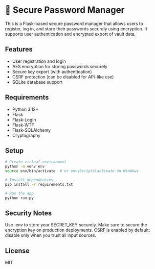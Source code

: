# 🔐 Secure Password Manager

This is a Flask-based secure password manager that allows users to register, log in, and store their passwords securely using encryption. It supports user authentication and encrypted export of vault data.

## Features

- User registration and login
- AES encryption for storing passwords securely
- Secure key export (with authentication)
- CSRF protection (can be disabled for API-like use)
- SQLite database support

## Requirements

- Python 3.12+
- Flask
- Flask-Login
- Flask-WTF
- Flask-SQLAlchemy
- Cryptography

## Setup

```bash
# Create virtual environment
python -m venv env
source env/bin/activate  # or env\Scripts\activate on Windows

# Install dependencies
pip install -r requirements.txt

# Run the app
python run.py
```


## Security Notes

Use .env to store your SECRET_KEY securely.
Make sure to secure the encryption key on production deployments.
CSRF is enabled by default; disable only when you trust all input sources.

## License

MIT

